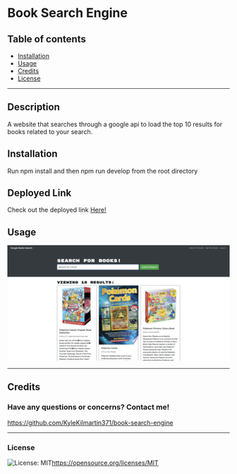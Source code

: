 # Book Search Engine

 ## Table of contents
* [Installation](#installation)
* [Usage](#usage)
* [Credits](#credits)
* [License](#license)

---
## Description

  A website that searches through a google api to load the top 10 results for books related to your search.




## Installation
  Run npm install and then npm run develop from the root directory

## Deployed Link
Check out the deployed link [Here!](https://serene-basin-67744.herokuapp.com/)

## Usage
  ![screenshot](./client/src/assets/screenshot.jpg)

  ---

## Credits
  

  ### Have any questions or concerns? Contact me!
https://github.com/KyleKilmartin371/book-search-engine



  ---
### License
  ![License: MIT](https://img.shields.io/badge/License-MIT-yellow.svg)https://opensource.org/licenses/MIT

